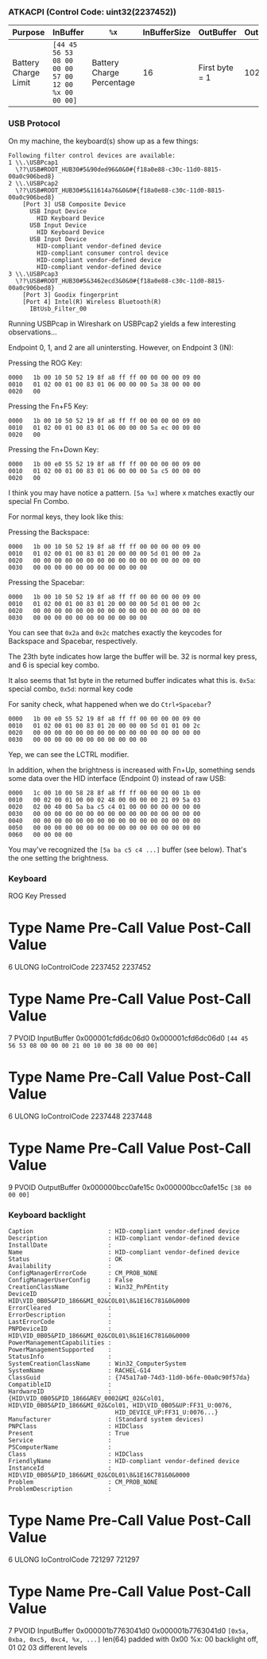### ATKACPI (Control Code: uint32(2237452))

| Purpose              | InBuffer                                            | `%x`                      | InBufferSize | OutBuffer      | OutBufferSize | BytesReturned | Overlapped |
|----------------------|-----------------------------------------------------|---------------------------|--------------|----------------|---------------|---------------|------------|
| Battery Charge Limit | `[44 45 56 53 08 00 00 00 57 00 12 00 %x 00 00 00]` | Battery Charge Percentage | 16           | First byte = 1 | 1024          | 1024          | NULL       |

### USB Protocol

On my machine, the keyboard(s) show up as a few things:
```
Following filter control devices are available:
1 \\.\USBPcap1
  \??\USB#ROOT_HUB30#5&90ded96&0&0#{f18a0e88-c30c-11d0-8815-00a0c906bed8}
2 \\.\USBPcap2
  \??\USB#ROOT_HUB30#5&11614a76&0&0#{f18a0e88-c30c-11d0-8815-00a0c906bed8}
    [Port 3] USB Composite Device
      USB Input Device
        HID Keyboard Device
      USB Input Device
        HID Keyboard Device
      USB Input Device
        HID-compliant vendor-defined device
        HID-compliant consumer control device
        HID-compliant vendor-defined device
        HID-compliant vendor-defined device
3 \\.\USBPcap3
  \??\USB#ROOT_HUB30#5&3462ecd3&0&0#{f18a0e88-c30c-11d0-8815-00a0c906bed8}
    [Port 3] Goodix fingerprint
    [Port 4] Intel(R) Wireless Bluetooth(R)
      IBtUsb_Filter_00
```
Running USBPcap in Wireshark on USBPcap2 yields a few interesting observations...

Endpoint 0, 1, and 2 are all unintersting. However, on Endpoint 3 (IN):

Pressing the ROG Key:
```
0000   1b 00 10 50 52 19 8f a8 ff ff 00 00 00 00 09 00
0010   01 02 00 01 00 83 01 06 00 00 00 5a 38 00 00 00
0020   00
```

Pressing the Fn+F5 Key: 
```
0000   1b 00 10 50 52 19 8f a8 ff ff 00 00 00 00 09 00
0010   01 02 00 01 00 83 01 06 00 00 00 5a ec 00 00 00
0020   00
```

Pressing the Fn+Down Key:
```
0000   1b 00 e0 55 52 19 8f a8 ff ff 00 00 00 00 09 00
0010   01 02 00 01 00 83 01 06 00 00 00 5a c5 00 00 00
0020   00
```

I think you may have notice a pattern. `[5a %x]` where x matches exactly our special Fn Combo.

For normal keys, they look like this:

Pressing the Backspace:
```
0000   1b 00 10 50 52 19 8f a8 ff ff 00 00 00 00 09 00
0010   01 02 00 01 00 83 01 20 00 00 00 5d 01 00 00 2a
0020   00 00 00 00 00 00 00 00 00 00 00 00 00 00 00 00
0030   00 00 00 00 00 00 00 00 00 00 00
```

Pressing the Spacebar:
```
0000   1b 00 10 50 52 19 8f a8 ff ff 00 00 00 00 09 00
0010   01 02 00 01 00 83 01 20 00 00 00 5d 01 00 00 2c
0020   00 00 00 00 00 00 00 00 00 00 00 00 00 00 00 00
0030   00 00 00 00 00 00 00 00 00 00 00
```

You can see that `0x2a` and `0x2c` matches exactly the keycodes for Backspace and Spacebar, respectively.

The 23th byte indicates how large the buffer will be. 32 is normal key press, and 6 is special key combo.

It also seems that 1st byte in the returned buffer indicates what this is. `0x5a`: special combo, `0x5d`: normal key code

For sanity check, what happened when we do `Ctrl+Spacebar`?
```
0000   1b 00 e0 55 52 19 8f a8 ff ff 00 00 00 00 09 00
0010   01 02 00 01 00 83 01 20 00 00 00 5d 01 01 00 2c
0020   00 00 00 00 00 00 00 00 00 00 00 00 00 00 00 00
0030   00 00 00 00 00 00 00 00 00 00 00
```

Yep, we can see the LCTRL modifier.

In addition, when the brightness is increased with Fn+Up, something sends some data over the HID interface (Endpoint 0) instead of raw USB:
```
0000   1c 00 10 00 58 28 8f a8 ff ff 00 00 00 00 1b 00
0010   00 02 00 01 00 00 02 48 00 00 00 00 21 09 5a 03
0020   02 00 40 00 5a ba c5 c4 01 00 00 00 00 00 00 00
0030   00 00 00 00 00 00 00 00 00 00 00 00 00 00 00 00
0040   00 00 00 00 00 00 00 00 00 00 00 00 00 00 00 00
0050   00 00 00 00 00 00 00 00 00 00 00 00 00 00 00 00
0060   00 00 00 00
```

You may've recognized the `[5a ba c5 c4 ...]` buffer (see below). That's the one setting the brightness.

### Keyboard

ROG Key Pressed

#	Type	Name	Pre-Call Value	Post-Call Value
6	ULONG	IoControlCode	2237452	2237452
#	Type	Name	Pre-Call Value	Post-Call Value
7	PVOID	InputBuffer	0x000001cfd6dc06d0	0x000001cfd6dc06d0
`[44 45 56 53 08 00 00 00 21 00 10 00 38 00 00 00]`

#	Type	Name	Pre-Call Value	Post-Call Value
6	ULONG	IoControlCode	2237448	2237448
#	Type	Name	Pre-Call Value	Post-Call Value
9	PVOID	OutputBuffer	0x000000bcc0afe15c	0x000000bcc0afe15c
`[38 00 00 00]`


### Keyboard backlight
```
Caption                     : HID-compliant vendor-defined device
Description                 : HID-compliant vendor-defined device
InstallDate                 : 
Name                        : HID-compliant vendor-defined device
Status                      : OK
Availability                : 
ConfigManagerErrorCode      : CM_PROB_NONE
ConfigManagerUserConfig     : False
CreationClassName           : Win32_PnPEntity
DeviceID                    : HID\VID_0B05&PID_1866&MI_02&COL01\8&1E16C781&0&0000
ErrorCleared                : 
ErrorDescription            : 
LastErrorCode               : 
PNPDeviceID                 : HID\VID_0B05&PID_1866&MI_02&COL01\8&1E16C781&0&0000
PowerManagementCapabilities : 
PowerManagementSupported    : 
StatusInfo                  : 
SystemCreationClassName     : Win32_ComputerSystem
SystemName                  : RACHEL-G14
ClassGuid                   : {745a17a0-74d3-11d0-b6fe-00a0c90f57da}
CompatibleID                : 
HardwareID                  : {HID\VID_0B05&PID_1866&REV_0002&MI_02&Col01, HID\VID_0B05&PID_1866&MI_02&Col01, HID\VID_0B05&UP:FF31_U:0076, 
                              HID_DEVICE_UP:FF31_U:0076...}
Manufacturer                : (Standard system devices)
PNPClass                    : HIDClass
Present                     : True
Service                     : 
PSComputerName              : 
Class                       : HIDClass
FriendlyName                : HID-compliant vendor-defined device
InstanceId                  : HID\VID_0B05&PID_1866&MI_02&COL01\8&1E16C781&0&0000
Problem                     : CM_PROB_NONE
ProblemDescription          : 
```

#	Type	Name	Pre-Call Value	Post-Call Value
6	ULONG	IoControlCode	721297	721297
#	Type	Name	Pre-Call Value	Post-Call Value
7	PVOID	InputBuffer	0x000001b7763041d0	0x000001b7763041d0
`[0x5a, 0xba, 0xc5, 0xc4, %x, ...]` len(64) padded with 0x00
%x: 00 backlight off, 01 02 03 different levels